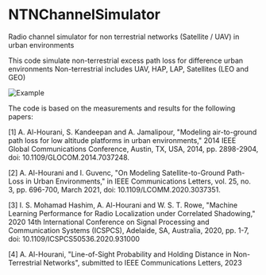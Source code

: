 # NTNChannelSimulator
Radio channel simulator for non terrestrial networks (Satellite / UAV) in urban environments

This code simulate non-terrestrial excess path loss for difference urban environments
Non-terrestrial includes UAV, HAP, LAP, Satellites (LEO and GEO)

![Example](https://github.com/AkramHourani/NTNChannelSimulator/assets/49022541/df3bf061-950b-4dc9-8928-9c9819889af4)

The code is based on the measurements and results for the following papers:

[1] A. Al-Hourani, S. Kandeepan and A. Jamalipour, 
    "Modeling air-to-ground path loss for low altitude platforms in urban environments," 
    2014 IEEE Global Communications Conference, Austin, TX, USA, 2014, 
    pp. 2898-2904, doi: 10.1109/GLOCOM.2014.7037248.
    
[2] A. Al-Hourani and I. Guvenc, "On Modeling Satellite-to-Ground Path-Loss in Urban Environments," 
    in IEEE Communications Letters, vol. 25, no. 3, pp. 696-700, March 2021, 
    doi: 10.1109/LCOMM.2020.3037351.
    
[3] I. S. Mohamad Hashim, A. Al-Hourani and W. S. T. Rowe, "Machine Learning Performance for Radio Localization under Correlated Shadowing," 
    2020 14th International Conference on Signal Processing and Communication Systems (ICSPCS), Adelaide, SA, Australia, 2020, pp. 1-7, 
    doi: 10.1109/ICSPCS50536.2020.931000
    
[4] A. Al-Hourani, "Line-of-Sight Probability and Holding Distance in Non-Terrestrial Networks", 
    submitted to IEEE Communications Letters, 2023
